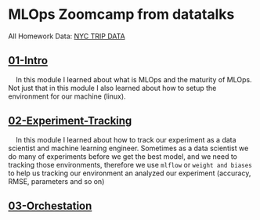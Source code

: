 # MLOps Zoomcamp from datatalks

All Homework Data: [NYC TRIP DATA](https://www.nyc.gov/site/tlc/about/tlc-trip-record-data.page)

## [01-Intro](/01-Intro/)

&nbsp;&nbsp;&nbsp;&nbsp;In this module I learned about what is MLOps and the maturity of MLOps. Not just that in this module I also learned about how to setup the environment for our machine (linux).

## [02-Experiment-Tracking](/02-Experiment-Tracking/)

&nbsp;&nbsp;&nbsp;&nbsp;In this module I learned about how to track our experiment as a data scientist and machine learning engineer. Sometimes as a data scientist we do many of experiments before we get the best model, and we need to tracking those environments, therefore we use ```mlflow``` or ```weight and biases``` to help us tracking our environment an analyzed our experiment (accuracy, RMSE, parameters and so on)

## [03-Orchestation](/03-Orchestration/)